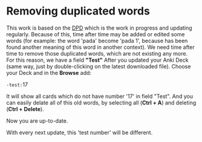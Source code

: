 <h1>Removing duplicated words</h1>
<p>This work is based on the <a href="https://digitalpalidictionary.github.io/">DPD</a> which is the work in progress and updating regularly. Because of this, time after time may be added or edited some words (for example: the word 'pada' become 'pada 1', because has been found another meaning of this word in another context). We need time after time to remove those duplicated words, which are not existing any more. For this reason, we have a field <strong>"Test"</strong>
After you updated your Anki Deck (same way, just by double-clicking on the latest downloaded file). Choose your Deck and in the <strong>Browse</strong> add:</p>
<p><code>-test:</code>17</p>
<p>It will show all cards which do not have number '17' in field "Test". And you can easily delate all of this old words, by selecting all (<strong>Ctrl + A</strong>) and deleting (<strong>Ctrl + Delete</strong>). </p>
<p>Now you are up-to-date.</p>
<p>With every next update, this 'test number' will be different.</p>